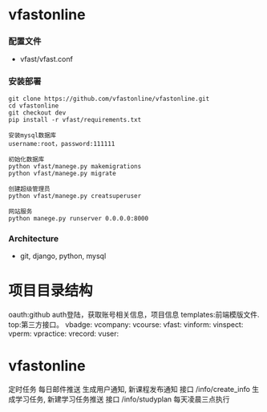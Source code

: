 # vfastonline

### 配置文件
* vfast/vfast.conf

### 安装部署
```
git clone https://github.com/vfastonline/vfastonline.git
cd vfastonline 
git checkout dev
pip install -r vfast/requirements.txt

安装mysql数据库
username:root，password:111111

初始化数据库
python vfast/manege.py makemigrations
python vfast/manege.py migrate

创建超级管理员
python vfast/manege.py creatsuperuser

网站服务
python manege.py runserver 0.0.0.0:8000
```

### Architecture
* git, django, python, mysql

# 项目目录结构
oauth:github auth登陆，获取账号相关信息，项目信息
templates:前端模版文件.
top:第三方接口。
vbadge:
vcompany:
vcourse:
vfast:
vinform:
vinspect:
vperm:
vpractice:
vrecord:
vuser:


# vfastonline
定时任务
每日邮件推送
生成用户通知,  新课程发布通知     接口   /info/create_info
生成学习任务,  新建学习任务推送   接口   /info/studyplan                每天凌晨三点执行

